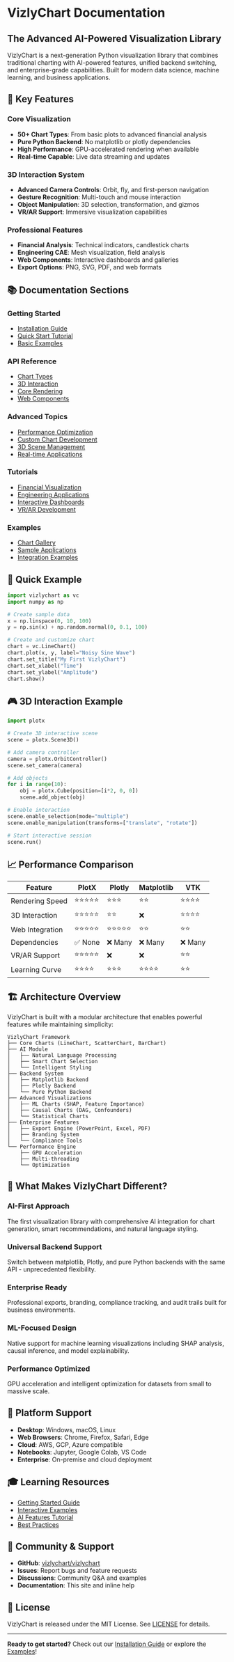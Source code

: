 # VizlyChart Documentation

## The Advanced AI-Powered Visualization Library

VizlyChart is a next-generation Python visualization library that combines traditional charting with AI-powered features, unified backend switching, and enterprise-grade capabilities. Built for modern data science, machine learning, and business applications.

## 🚀 Key Features

### Core Visualization
- **50+ Chart Types**: From basic plots to advanced financial analysis
- **Pure Python Backend**: No matplotlib or plotly dependencies
- **High Performance**: GPU-accelerated rendering when available
- **Real-time Capable**: Live data streaming and updates

### 3D Interaction System
- **Advanced Camera Controls**: Orbit, fly, and first-person navigation
- **Gesture Recognition**: Multi-touch and mouse interaction
- **Object Manipulation**: 3D selection, transformation, and gizmos
- **VR/AR Support**: Immersive visualization capabilities

### Professional Features
- **Financial Analysis**: Technical indicators, candlestick charts
- **Engineering CAE**: Mesh visualization, field analysis
- **Web Components**: Interactive dashboards and galleries
- **Export Options**: PNG, SVG, PDF, and web formats

## 📚 Documentation Sections

### Getting Started
- [Installation Guide](installation.md)
- [Quick Start Tutorial](quickstart.md)
- [Basic Examples](examples/basic.md)

### API Reference
- [Chart Types](api/charts.md)
- [3D Interaction](api/interaction3d.md)
- [Core Rendering](api/rendering.md)
- [Web Components](api/web.md)

### Advanced Topics
- [Performance Optimization](advanced/performance.md)
- [Custom Chart Development](advanced/custom-charts.md)
- [3D Scene Management](advanced/3d-scenes.md)
- [Real-time Applications](advanced/realtime.md)

### Tutorials
- [Financial Visualization](tutorials/financial.md)
- [Engineering Applications](tutorials/engineering.md)
- [Interactive Dashboards](tutorials/dashboards.md)
- [VR/AR Development](tutorials/vr-ar.md)

### Examples
- [Chart Gallery](examples/gallery.md)
- [Sample Applications](examples/applications.md)
- [Integration Examples](examples/integration.md)

## 🎯 Quick Example

```python
import vizlychart as vc
import numpy as np

# Create sample data
x = np.linspace(0, 10, 100)
y = np.sin(x) + np.random.normal(0, 0.1, 100)

# Create and customize chart
chart = vc.LineChart()
chart.plot(x, y, label="Noisy Sine Wave")
chart.set_title("My First VizlyChart")
chart.set_xlabel("Time")
chart.set_ylabel("Amplitude")
chart.show()
```

## 🎮 3D Interaction Example

```python
import plotx

# Create 3D interactive scene
scene = plotx.Scene3D()

# Add camera controller
camera = plotx.OrbitController()
scene.set_camera(camera)

# Add objects
for i in range(10):
    obj = plotx.Cube(position=[i*2, 0, 0])
    scene.add_object(obj)

# Enable interaction
scene.enable_selection(mode="multiple")
scene.enable_manipulation(transforms=["translate", "rotate"])

# Start interactive session
scene.run()
```

## 📈 Performance Comparison

| Feature | PlotX | Plotly | Matplotlib | VTK |
|---------|-------|--------|------------|-----|
| Rendering Speed | ⭐⭐⭐⭐⭐ | ⭐⭐⭐ | ⭐⭐ | ⭐⭐⭐⭐ |
| 3D Interaction | ⭐⭐⭐⭐⭐ | ⭐⭐ | ❌ | ⭐⭐⭐⭐ |
| Web Integration | ⭐⭐⭐⭐⭐ | ⭐⭐⭐⭐⭐ | ⭐⭐ | ⭐⭐ |
| Dependencies | ✅ None | ❌ Many | ❌ Many | ❌ Many |
| VR/AR Support | ⭐⭐⭐⭐⭐ | ❌ | ❌ | ⭐⭐ |
| Learning Curve | ⭐⭐⭐⭐ | ⭐⭐⭐ | ⭐⭐⭐⭐ | ⭐⭐ |

## 🏗️ Architecture Overview

VizlyChart is built with a modular architecture that enables powerful features while maintaining simplicity:

```
VizlyChart Framework
├── Core Charts (LineChart, ScatterChart, BarChart)
├── AI Module
│   ├── Natural Language Processing
│   ├── Smart Chart Selection
│   └── Intelligent Styling
├── Backend System
│   ├── Matplotlib Backend
│   ├── Plotly Backend
│   └── Pure Python Backend
├── Advanced Visualizations
│   ├── ML Charts (SHAP, Feature Importance)
│   ├── Causal Charts (DAG, Confounders)
│   └── Statistical Charts
├── Enterprise Features
│   ├── Export Engine (PowerPoint, Excel, PDF)
│   ├── Branding System
│   └── Compliance Tools
└── Performance Engine
    ├── GPU Acceleration
    ├── Multi-threading
    └── Optimization
```

## 🌟 What Makes VizlyChart Different?

### AI-First Approach
The first visualization library with comprehensive AI integration for chart generation, smart recommendations, and natural language styling.

### Universal Backend Support
Switch between matplotlib, Plotly, and pure Python backends with the same API - unprecedented flexibility.

### Enterprise Ready
Professional exports, branding, compliance tracking, and audit trails built for business environments.

### ML-Focused Design
Native support for machine learning visualizations including SHAP analysis, causal inference, and model explainability.

### Performance Optimized
GPU acceleration and intelligent optimization for datasets from small to massive scale.

## 📱 Platform Support

- **Desktop**: Windows, macOS, Linux
- **Web Browsers**: Chrome, Firefox, Safari, Edge
- **Cloud**: AWS, GCP, Azure compatible
- **Notebooks**: Jupyter, Google Colab, VS Code
- **Enterprise**: On-premise and cloud deployment

## 🎓 Learning Resources

- [Getting Started Guide](getting-started/installation.md)
- [Interactive Examples](examples/index.md)
- [AI Features Tutorial](features/ai-features.md)
- [Best Practices](examples/best-practices.md)

## 🤝 Community & Support

- **GitHub**: [vizlychart/vizlychart](https://github.com/vizlychart/vizlychart)
- **Issues**: Report bugs and feature requests
- **Discussions**: Community Q&A and examples
- **Documentation**: This site and inline help

## 📄 License

VizlyChart is released under the MIT License. See [LICENSE](../LICENSE) for details.

---

**Ready to get started?** Check out our [Installation Guide](getting-started/installation.md) or explore the [Examples](examples/index.md)!